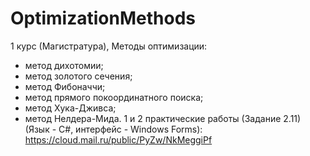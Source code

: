 # OptimizationMethods
1 курс (Магистратура), Методы оптимизации:
- метод дихотомии;
- метод золотого сечения;
- метод Фибоначчи;
- метод прямого покоординатного поиска;
- метод Хука-Дживса;
- метод Нелдера-Мида.
 1 и 2 практические работы (Задание 2.11) (Язык - С#, интерфейс - Windows Forms): 
https://cloud.mail.ru/public/PyZw/NkMeggiPf
